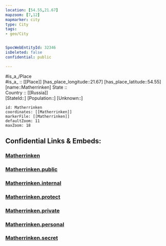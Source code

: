 ```yaml
---
location: [54.55,21.67] 
mapzoom: [7,12] 
mapmarker: city 
type: City
tags:
- geo/City


SpocWebEntityId: 32346
isDeleted: false
confidential: public

---
```

#is_a_/Place  
#is_a_ :: [[Place]] 
[has_place_longitude::21.67] 
[has_place_latitude::54.55] 
[name::Matherrinken] 
State ::  
Country :: [[Russia]]  
[StateId::] 
[Population::] 
[Unknown::] 


```leaflet
id: Matherrinken
coordinates: [[Matherrinken]] 
markerFile: [[Matherrinken]] 
defaultZoom: 11 
maxZoom: 18
```


## Confidential Links & Embeds: 

### [Matherrinken](/_Standards/Earth/Continent/Europe/Europe~East/Russia/Russia~NorthWest/Kaliningrad~Oblast/City/Matherrinken.md) 

### [Matherrinken.public](/_public/Earth/Continent/Europe/Europe~East/Russia/Russia~NorthWest/Kaliningrad~Oblast/City/Matherrinken.public.md) 

### [Matherrinken.internal](/_internal/Earth/Continent/Europe/Europe~East/Russia/Russia~NorthWest/Kaliningrad~Oblast/City/Matherrinken.internal.md) 

### [Matherrinken.protect](/_protect/Earth/Continent/Europe/Europe~East/Russia/Russia~NorthWest/Kaliningrad~Oblast/City/Matherrinken.protect.md) 

### [Matherrinken.private](/_private/Earth/Continent/Europe/Europe~East/Russia/Russia~NorthWest/Kaliningrad~Oblast/City/Matherrinken.private.md) 

### [Matherrinken.personal](/_personal/Earth/Continent/Europe/Europe~East/Russia/Russia~NorthWest/Kaliningrad~Oblast/City/Matherrinken.personal.md) 

### [Matherrinken.secret](/_secret/Earth/Continent/Europe/Europe~East/Russia/Russia~NorthWest/Kaliningrad~Oblast/City/Matherrinken.secret.md)

